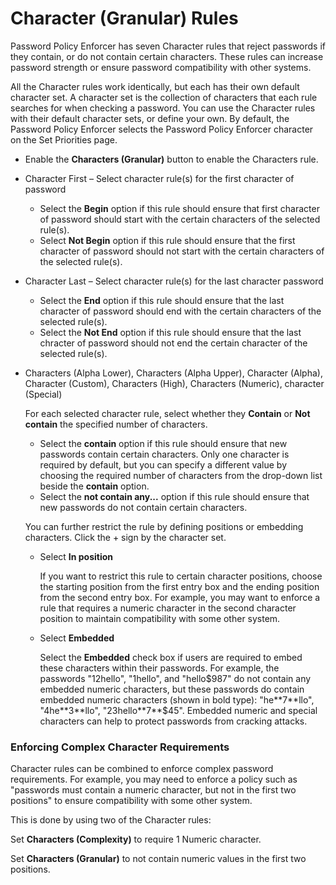# Character (Granular) Rules

Password Policy Enforcer has seven Character rules that reject passwords if they contain, or do not
contain certain characters. These rules can increase password strength or ensure password
compatibility with other systems.

All the Character rules work identically, but each has their own default character set. A character
set is the collection of characters that each rule searches for when checking a password. You can
use the Character rules with their default character sets, or define your own. By default, the
Password Policy Enforcer selects the Password Policy Enforcer character on the Set Priorities page.

- Enable the **Characters (Granular)** button to enable the Characters rule.
- Character First – Select character rule(s) for the first character of password

  - Select the **Begin** option if this rule should ensure that first character of password should
    start with the certain characters of the selected rule(s).
  - Select **Not Begin** option if this rule should ensure that the first character of password
    should not start with the certain characters of the selected rule(s).

- Character Last – Select character rule(s) for the last character password

  - Select the **End** option if this rule should ensure that the last character of password
    should end with the certain characters of the selected rule(s).
  - Select the **Not End** option if this rule should ensure that the last chracter of password
    should not end the certain character of the selected rule(s).

- Characters (Alpha Lower), Characters (Alpha Upper), Character (Alpha), Character (Custom),
  Characters (High), Characters (Numeric), character (Special)

  For each selected character rule, select whether they **Contain** or **Not contain** the
  specified number of characters.

  - Select the **contain** option if this rule should ensure that new passwords contain certain
    characters. Only one character is required by default, but you can specify a different value
    by choosing the required number of characters from the drop-down list beside the **contain**
    option.
  - Select the **not contain any...** option if this rule should ensure that new passwords do not
    contain certain characters.

  You can further restrict the rule by defining positions or embedding characters. Click the +
  sign by the character set.

  - Select **In position**

    If you want to restrict this rule to certain character positions, choose the starting
    position from the first entry box and the ending position from the second entry box. For
    example, you may want to enforce a rule that requires a numeric character in the second
    character position to maintain compatibility with some other system.

  - Select **Embedded**

    Select the **Embedded** check box if users are required to embed these characters within
    their passwords. For example, the passwords "12hello", "1hello", and "hello$987" do not
    contain any embedded numeric characters, but these passwords do contain embedded numeric
    characters (shown in bold type): "he**7**llo", "4he**3**llo", "23hello**7**$45". Embedded
    numeric and special characters can help to protect passwords from cracking attacks.

### Enforcing Complex Character Requirements

Character rules can be combined to enforce complex password requirements. For example, you may need
to enforce a policy such as "passwords must contain a numeric character, but not in the first two
positions" to ensure compatibility with some other system.

This is done by using two of the Character rules:

Set **Characters (Complexity)** to require 1 Numeric character.

Set **Characters (Granular)** to not contain numeric values in the first two positions.
